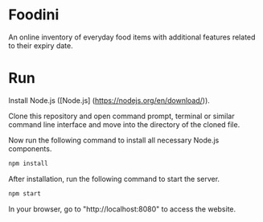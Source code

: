 # Foodini

An online inventory of everyday food items with additional features related to their expiry date.

# Run

Install Node.js ([Node.js] (https://nodejs.org/en/download/)).

Clone this repository and open command prompt, terminal or similar command line interface and move into the directory of the cloned file.

Now run the following command to install all necessary Node.js components.

```sh
npm install
```

After installation, run the following command to start the server.

```sh
npm start
```
In your browser, go to "http://localhost:8080" to access the website.
